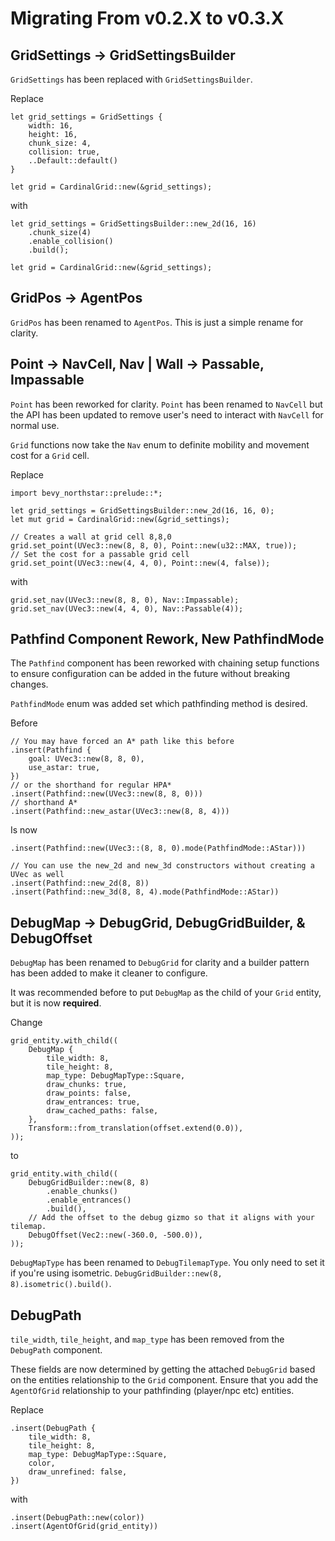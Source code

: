# Migrating From v0.2.X to v0.3.X

## GridSettings → GridSettingsBuilder

`GridSettings` has been replaced with `GridSettingsBuilder`.

Replace
```rust,no_run,ignore
let grid_settings = GridSettings {
    width: 16,
    height: 16,
    chunk_size: 4,
    collision: true,
    ..Default::default()
}

let grid = CardinalGrid::new(&grid_settings);
```

with

```rust,no_run,ignore
let grid_settings = GridSettingsBuilder::new_2d(16, 16)
    .chunk_size(4)
    .enable_collision()
    .build();

let grid = CardinalGrid::new(&grid_settings);
```

## GridPos → AgentPos
`GridPos` has been renamed to `AgentPos`. This is just a simple rename for clarity.

## Point → NavCell, Nav | Wall -> Passable, Impassable
`Point` has been reworked for clarity. `Point` has been renamed to `NavCell` but the API has been updated to remove user's need to interact with `NavCell` for normal use.

`Grid` functions now take the `Nav` enum to definite mobility and movement cost for a `Grid` cell.

Replace
```rust,no_run,ignore
import bevy_northstar::prelude::*;

let grid_settings = GridSettingsBuilder::new_2d(16, 16, 0);
let mut grid = CardinalGrid::new(&grid_settings);

// Creates a wall at grid cell 8,8,0
grid.set_point(UVec3::new(8, 8, 0), Point::new(u32::MAX, true));
// Set the cost for a passable grid cell
grid.set_point(UVec3::new(4, 4, 0), Point::new(4, false));
```
with
```rust,no_run,ignore
grid.set_nav(UVec3::new(8, 8, 0), Nav::Impassable);
grid.set_nav(UVec3::new(4, 4, 0), Nav::Passable(4));
```

## Pathfind Component Rework, New PathfindMode
The `Pathfind` component has been reworked with chaining setup functions to ensure configuration can be added in the future without breaking changes.

`PathfindMode` enum was added set which pathfinding method is desired.

Before
```rust,no_run,ignore
// You may have forced an A* path like this before
.insert(Pathfind {
    goal: UVec3::new(8, 8, 0),
    use_astar: true,
})
// or the shorthand for regular HPA*
.insert(Pathfind::new(UVec3::new(8, 8, 0)))
// shorthand A*
.insert(Pathfind::new_astar(UVec3::new(8, 8, 4)))
```
Is now
```rust,no_run,ignore
.insert(Pathfind::new(UVec3::(8, 8, 0).mode(PathfindMode::AStar)))

// You can use the new_2d and new_3d constructors without creating a UVec as well
.insert(Pathfind::new_2d(8, 8))
.insert(Pathfind::new_3d(8, 8, 4).mode(PathfindMode::AStar))
```

## DebugMap → DebugGrid, DebugGridBuilder, & DebugOffset
`DebugMap` has been renamed to `DebugGrid` for clarity and a builder pattern has been added to make it cleaner to configure.

It was recommended before to put `DebugMap` as the child of your `Grid` entity, but it is now **required**.

Change
```rust,no_run,ignore
grid_entity.with_child((
    DebugMap {
        tile_width: 8,
        tile_height: 8,
        map_type: DebugMapType::Square,
        draw_chunks: true,
        draw_points: false,
        draw_entrances: true,
        draw_cached_paths: false,
    },
    Transform::from_translation(offset.extend(0.0)),
));
```

to
```rust,no_run,ignore
grid_entity.with_child((
    DebugGridBuilder::new(8, 8)
        .enable_chunks()
        .enable_entrances()
        .build(),
    // Add the offset to the debug gizmo so that it aligns with your tilemap.
    DebugOffset(Vec2::new(-360.0, -500.0)),
));
```

`DebugMapType` has been renamed to `DebugTilemapType`. You only need to set it if you're using isometric. `DebugGridBuilder::new(8, 8).isometric().build()`.

## DebugPath

`tile_width`, `tile_height`, and `map_type` has been removed from the `DebugPath` component.

These fields are now determined by getting the attached `DebugGrid` based on the entities relationship to the `Grid` component. Ensure that you add the `AgentOfGrid` relationship to your pathfinding (player/npc etc) entities.

Replace
```rust,no_run,ignore
.insert(DebugPath {
    tile_width: 8,
    tile_height: 8,
    map_type: DebugMapType::Square,
    color,
    draw_unrefined: false,
})
```
with
```rust,no_run,ignore
.insert(DebugPath::new(color))
.insert(AgentOfGrid(grid_entity))
```